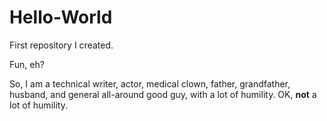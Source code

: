# Hello-World
First repository I created.

Fun, eh? 

So, I am a technical writer, actor, medical clown, father, grandfather, husband, and general all-around good guy, with a lot of humility. 
OK, **not** a lot of humility. 
